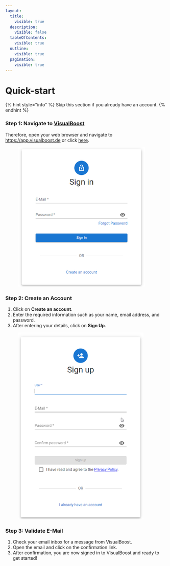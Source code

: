 ```yaml
---
layout:
  title:
    visible: true
  description:
    visible: false
  tableOfContents:
    visible: true
  outline:
    visible: true
  pagination:
    visible: true
---
```


# Quick-start

{% hint style="info" %}
Skip this section if you already have an account.
{% endhint %}

### Step 1: Navigate to [VisualBoost](https://app.visualboost.de)

Therefore, open your web browser and navigate to https://app.visualboost.de or click [here](https://visualboost.de).



<figure><img src="../.gitbook/assets/2024-05-10 20_19_41-Window.png" alt="" width="398"><figcaption></figcaption></figure>

### Step 2: Create an Account

1. Click on **Create an account**.
2. Enter the required information such as your name, email address, and password.
3. After entering your details, click on **Sign Up**.



<figure><img src="../.gitbook/assets/2024-05-10 20_20_59-Window.png" alt="" width="393"><figcaption></figcaption></figure>



### Step 3: Validate E-Mail

1. Check your email inbox for a message from VisualBoost.&#x20;
2. Open the email and click on the confirmation link.
3. After confirmation, you are now signed in to VisualBoost and ready to get started!
